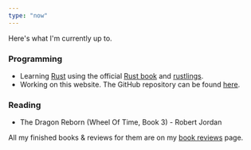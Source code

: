 ```yaml
---
type: "now"
---
```


Here's what I'm currently up to.

### Programming

* Learning [Rust](https://www.rust-lang.org/) using the official [Rust book](https://doc.rust-lang.org/book/) and [rustlings](https://github.com/rust-lang/rustlings).
* Working on this website. The GitHub repository can be found [here](https://github.com/matkv/hugo-website).

### Reading

* The Dragon Reborn (Wheel Of Time, Book 3) - Robert Jordan

All my finished books & reviews for them are on my [book reviews](/reading) page.